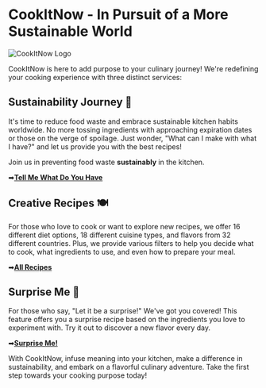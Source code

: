 # CookItNow - In Pursuit of a More Sustainable World

![CookItNow Logo](https://github.com/REAtes/GastroMiuul/blob/main/G%C3%B6rseller_Streamlit/diger/main_page.jpg)

CookItNow is here to add purpose to your culinary journey! We're redefining your cooking experience with three distinct services:

## Sustainability Journey 🌿

It's time to reduce food waste and embrace sustainable kitchen habits worldwide. No more tossing ingredients with approaching expiration dates or those on the verge of spoilage. Just wonder, "What can I make with what I have?" and let us provide you with the best recipes!

Join us in preventing food waste **sustainably** in the kitchen.

➡[**Tell Me What Do You Have**](https://gastromiuul.streamlit.app/Ingredient-Based)

## Creative Recipes 🍽️

For those who love to cook or want to explore new recipes, we offer 16 different diet options, 18 different cuisine types, and flavors from 32 different countries. Plus, we provide various filters to help you decide what to cook, what ingredients to use, and even how to prepare your meal.

➡[**All Recipes**](https://gastromiuul.streamlit.app/All_Recipes)

## Surprise Me 🎁️

For those who say, "Let it be a surprise!" We've got you covered! This feature offers you a surprise recipe based on the ingredients you love to experiment with. Try it out to discover a new flavor every day.

➡[**Surprise Me!**](https://gastromiuul.streamlit.app/Surprise_Me)

With CookItNow, infuse meaning into your kitchen, make a difference in sustainability, and embark on a flavorful culinary adventure. Take the first step towards your cooking purpose today!
